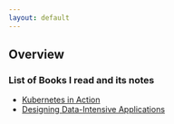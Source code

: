 ```yaml
---
layout: default
---
```

## **Overview**

### List of Books I read and its notes
- [Kubernetes in Action](./k8sinaction.md) 
- [Designing Data-Intensive Applications](./DDIA.md) 

